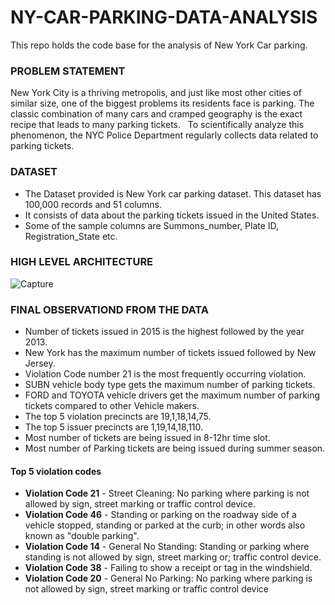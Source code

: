 # NY-CAR-PARKING-DATA-ANALYSIS

This repo holds the code base for the analysis of New York Car parking.

### PROBLEM STATEMENT

New York City is a thriving metropolis, and just like most other cities of similar size, one of the biggest problems its residents face is parking. The classic combination of many cars and cramped geography is the exact recipe that leads to many parking tickets.
 
To scientifically analyze this phenomenon, the NYC Police Department regularly collects data related to parking tickets. 

### DATASET

- The Dataset provided is New York car parking dataset. This dataset has 100,000 records and 51 columns.
- It consists of data about the parking tickets issued in the United States.
- Some of the sample columns are Summons_number, Plate ID, Registration_State etc. 

### HIGH LEVEL ARCHITECTURE
![Capture](https://user-images.githubusercontent.com/59232577/180597254-90c674ac-5580-49e2-90c2-0d76d52f4f3a.JPG)


### FINAL OBSERVATIOND FROM THE DATA
- Number of tickets issued in 2015 is the highest followed by the year 2013.
- New York has the maximum number of tickets issued followed by New Jersey.
- Violation Code number 21 is the most frequently occurring violation.
- SUBN vehicle body type gets the maximum number of parking tickets.
- FORD and TOYOTA vehicle drivers get the maximum number of parking tickets compared to other Vehicle makers.
- The top 5 violation precincts are 19,1,18,14,75.
- The top 5 issuer precincts are 1,19,14,18,110.
- Most number of tickets are being issued in 8-12hr time slot.
- Most number of Parking tickets are being issued during summer season.

#### Top 5 violation codes
- **Violation Code 21** - Street Cleaning: No parking where parking is not allowed by sign, street marking or traffic control device.
- **Violation Code 46** - Standing or parking on the roadway side of a vehicle stopped, standing or parked at the curb; in other words also known as "double parking".
- **Violation Code 14** - General No Standing: Standing or parking where standing is not allowed by sign, street marking or; traffic control device.
- **Violation Code 38** - Failing to show a receipt or tag in the windshield.
- **Violation Code 20** - General No Parking: No parking where parking is not allowed by sign, street marking or traffic control device


